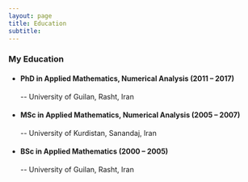```yaml
---
layout: page
title: Education
subtitle: 
---
```



### My Education

- #### PhD in Applied Mathematics, Numerical Analysis   (2011 – 2017)
  -- University of Guilan, Rasht, Iran

- #### MSc in Applied Mathematics, Numerical Analysis   (2005 – 2007)
  -- University of Kurdistan, Sanandaj, Iran

- #### BSc in Applied Mathematics                       (2000 – 2005)
  -- University of Guilan, Rasht, Iran
